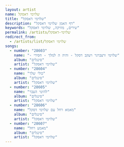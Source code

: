 ```yaml
---
layout: artist
name: שלוימי דאסקל
title: "שלוימי דאסקל"
description: "דף האמן שלוימי דאסקל"
keywords: "שירים, מוזיקה, שלוימי דאסקל"
permalink: /artists/שלוימי-דאסקל
redirect_from:
  - /artists/list/שלוימי דאסקל
songs:
  - number: "28603"
    name: "- שלוימי ורצברגר ויעקב דסקל - והיה ה למלך - חסידי"
    album: "סינגלים"
    artist: "שלוימי דאסקל"
  - number: "28604"
    name: "כולי שלך"
    album: "סינגלים"
    artist: "שלוימי דאסקל"
  - number: "28605"
    name: "להיטי העבר"
    album: "סינגלים"
    artist: "שלוימי דאסקל"
  - number: "28606"
    name: "מאמא רחל עם שלוימי דסקל"
    album: "סינגלים"
    artist: "שלוימי דאסקל"
  - number: "28607"
    name: "מאמע רחל"
    album: "סינגלים"
    artist: "שלוימי דאסקל"
---
```

